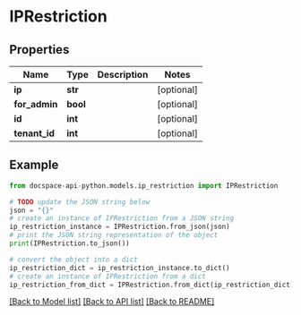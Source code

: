 # IPRestriction

## Properties

Name | Type | Description | Notes
------------ | ------------- | ------------- | -------------
**ip** | **str** |  | [optional] 
**for_admin** | **bool** |  | [optional] 
**id** | **int** |  | [optional] 
**tenant_id** | **int** |  | [optional] 

## Example

```python
from docspace-api-python.models.ip_restriction import IPRestriction

# TODO update the JSON string below
json = "{}"
# create an instance of IPRestriction from a JSON string
ip_restriction_instance = IPRestriction.from_json(json)
# print the JSON string representation of the object
print(IPRestriction.to_json())

# convert the object into a dict
ip_restriction_dict = ip_restriction_instance.to_dict()
# create an instance of IPRestriction from a dict
ip_restriction_from_dict = IPRestriction.from_dict(ip_restriction_dict)
```
[[Back to Model list]](../README.md#documentation-for-models) [[Back to API list]](../README.md#documentation-for-api-endpoints) [[Back to README]](../README.md)


